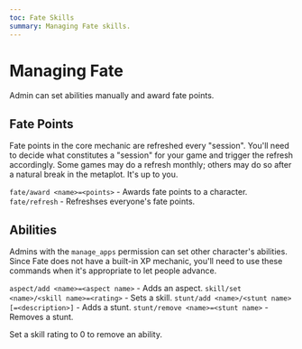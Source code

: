 ```yaml
---
toc: Fate Skills
summary: Managing Fate skills.
---
```


# Managing Fate

Admin can set abilities manually and award fate points.

## Fate Points

Fate points in the core mechanic are refreshed every "session".  You'll need to decide what constitutes a "session" for your game and trigger the refresh accordingly.  Some games may do a refresh monthly; others may do so after a natural break in the metaplot.  It's up to you.

`fate/award <name>=<points>` - Awards fate points to a character.
`fate/refresh` - Refreshses everyone's fate points.  

## Abilities

Admins with the `manage_apps` permission can set other character's abilities.  Since Fate does not have a built-in XP mechanic, you'll need to use these commands when it's appropriate to let people advance.

`aspect/add <name>=<aspect name>` - Adds an aspect.
`skill/set <name>/<skill name>=<rating>` - Sets a skill.
`stunt/add <name>/<stunt name>[=<description>]` - Adds a stunt.
`stunt/remove <name>=<stunt name>` - Removes a stunt.

Set a skill rating to 0 to remove an ability.